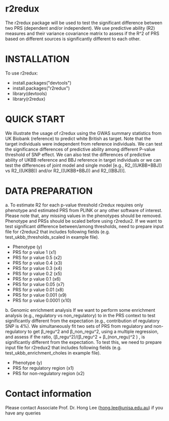 # r2redux
The r2redux package will be used to test the significant difference between two PRS (dependent and/or independent). We use predictive ability (R2) measures and their variance covariance matrix to assess if the R^2 of PRS based on different sources is significantly different to each other. 

# INSTALLATION
To use r2redux:
- install.packages("devtools")
- install.packages("r2redux")
- library(devtools)
- library(r2redux)
 
# QUICK START
We illustrate the usage of r2redux using the GWAS summary statistics from UK Biobank (reference) to predict white British as target. Note that the target individuals were independent from reference individuals. We can test the significance differences of predictive ability among different P-value threshold of SNP effect. We can also test the differences of predictive ability of UKBB reference and BBJ reference in target individuals or we can test the differences of joint model and single model [e.g., R2_((UKBB+BBJ)) vs  R2_((UKBB))  and/or R2_((UKBB+BBJ)) and R2_((BBJ))]. 


# DATA PREPARATION
a.	To estimate R2 for each p-value threshold 
r2redux requires only phenotype and estimated PRS from PLINK or any other software of interest. Please note that, any missing values in the phenotypes should be removed. Phenotype and PRSs should be scaled before using r2redux2. If we want to test significant difference between/among thresholds, need to prepare input file for r2redux2 that includes following fields (e.g. test_ukbb_thresholds_scaled in example file). 
- Phenotype (y)
- PRS for p value 1 (x1)
- PRS for p value 0.5 (x2)
- PRS for p value 0.4 (x3)
- PRS for p value 0.3 (x4)
- PRS for p value 0.2 (x5)
- PRS for p value 0.1 (x6)
- PRS for p value 0.05 (x7)
- PRS for p value 0.01 (x8)
- PRS for p value 0.001 (x9)
- PRS for p value 0.0001 (x10)
 
b. Genomic enrichment analysis
If we want to perform some enrichment analysis (e.g., regulatory vs non_regulatory) to in the PRS context to test significantly different from the expectation (e.g., contribution of regulatory SNP is 4%). We simultaneously fit two sets of PRS from regulatory and non-regulatory to get β_regu^2 and β_non_regu^2, using a multiple regression, and assess if the ratio, (β_regu^2)/(β_regu^2 + β_(non_regu)^2 ) , is significantly different from the expectation. To test this, we need to prepare input file for r2redux2 that includes following fields (e.g. test_ukbb_enrichment_choles in example file).
- Phenotype (y)
- PRS for regulatory region (x1)
- PRS for non-regulatory region (x2)      

# Contact information
Please contact Associate Prof. Dr. Hong Lee (hong.lee@unisa.edu.au) if you have any queries

